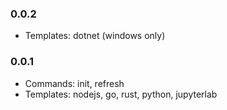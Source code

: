 <!--

Please add your own contribution below inside the Master section
Bug-fixes within the same version aren't needed

## Master

-->

### 0.0.2

* Templates: dotnet (windows only)

### 0.0.1

* Commands: init, refresh
* Templates: nodejs, go, rust, python, jupyterlab
